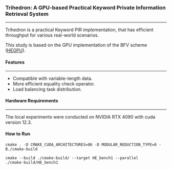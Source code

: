 ### Trihedron: A GPU-based Practical Keyword Private Information Retrieval System
---
Trihedron is a practical Keyword PIR implementation, that has efficient throughput for various real-world scenarios.

This study is based on the GPU implementation of the BFV scheme ([HEGPU](https://hegithub.com/Alisah-Ozcan/HE_GPU)).

#### Features
---

- Compatible with variable-length data.
- More efficient equality check operator.
- Load balancing task distribution.

#### Hardware Requirements
---
The local experiments were conducted on NVIDIA RTX 4090 with cuda version 12.3.

#### How to Run
~~~
cmake . -D CMAKE_CUDA_ARCHITECTURES=86 -D MODULAR_REDUCTION_TYPE=0 -B./cmake-build 

cmake --build ./cmake-build/ --target HE_bench1 --parallel
./cmake-build/HE_bench1
